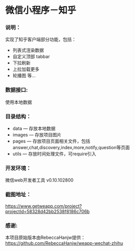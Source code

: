 # 微信小程序－知乎

### 说明：

实现了知乎客户端部分功能，包括：
- 列表式渲染数据
- 自定义顶部 tabbar
- 下拉刷新
- 上拉加载更多
- 轮播图 等...

### 数据接口:

使用本地数据

### 目录结构：

- data — 存放本地数据
- images — 存放项目图片
- pages — 存放项目页面相关文件，包括answer,chat,discovery,index,more,notify,question等页面
- utils — 存放时间处理文件，可require引入

### 开发环境：

微信web开发者工具 v0.10.102800

### 截图地址：

https://www.getweapp.com/project?projectId=58328d42bb2538f8186c706b

### 感谢:

本项目原始版本由RebeccaHanjw提供：https://github.com/RebeccaHanjw/weapp-wechat-zhihu
